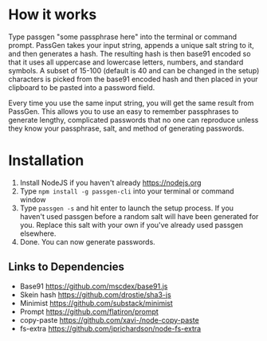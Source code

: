 # How it works
Type passgen "some passphrase here" into the terminal or command prompt. PassGen takes your input string,
appends a unique salt string to it, and then generates a hash. The resulting hash is then
base91 encoded so that it uses all uppercase and lowercase letters, numbers, and standard
symbols.  A subset of 15-100 (default is 40 and can be changed in the setup) characters
is picked from the base91 encoded hash and then placed in your clipboard to be pasted into
a password field.

Every time you use the same input string, you will get the same result from PassGen. This
allows you to use an easy to remember passphrases to generate lengthy,
complicated passwords that no one can reproduce unless they know your passphrase, salt,
and method of generating passwords.

# Installation
1. Install NodeJS if you haven't already https://nodejs.org
2. Type `npm install -g passgen-cli` into your terminal or command window
3. Type `passgen -s` and hit enter to launch the setup process. If you haven't used passgen before a random salt will have been generated for you. Replace this salt with your own if you've already used passgen elsewhere.
4. Done. You can now generate passwords.

## Links to Dependencies
- Base91 https://github.com/mscdex/base91.js
- Skein hash https://github.com/drostie/sha3-js
- Minimist https://github.com/substack/minimist
- Prompt https://github.com/flatiron/prompt
- copy-paste https://github.com/xavi-/node-copy-paste
- fs-extra https://github.com/jprichardson/node-fs-extra
